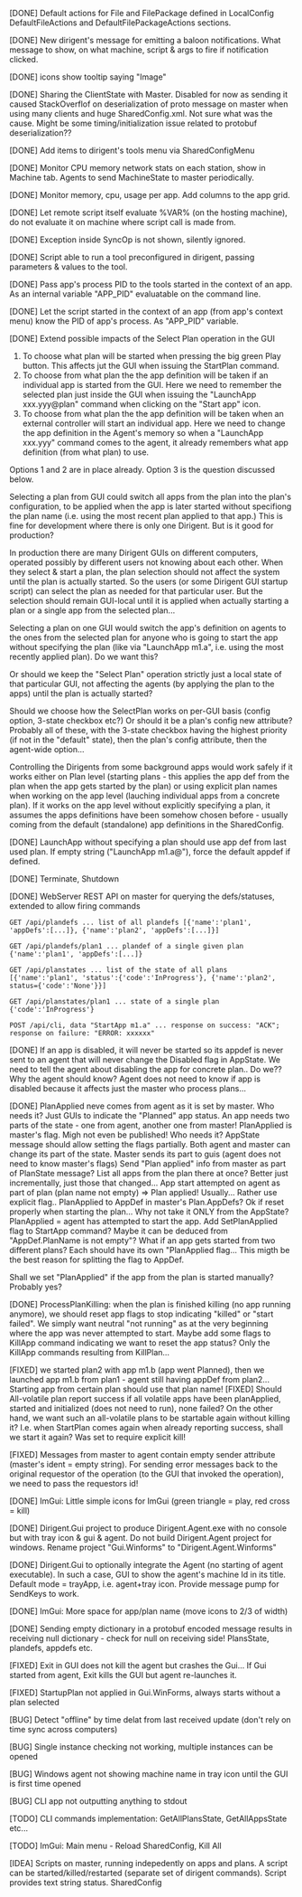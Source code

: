 [DONE] Default actions for File and FilePackage defined in LocalConfig DefaultFileActions and DefaultFilePackageActions sections. 

[DONE] New dirigent's message for emitting a baloon notifications. What message to show, on what machine, script & args to fire if notification clicked. 

[DONE] icons show tooltip saying "Image"

[DONE] Sharing the ClientState with Master. Disabled for now as sending it caused StackOverflof on deserialization of proto message on master when using many clients and huge SharedConfig.xml. Not sure what was the cause. Might be some timing/initialization issue related to protobuf deserialization??

[DONE] Add items to dirigent's tools menu via SharedConfigMenu

[DONE] Monitor CPU memory network stats on each station, show in Machine tab. Agents to send MachineState to master periodically.

[DONE] Monitor memory, cpu, usage per app. Add columns to the app grid.

[DONE] Let remote script itself evaluate %VAR% (on the hosting machine), do not evaluate it on machine where script call is made from.

[DONE] Exception inside SyncOp is not shown, silently ignored.

[DONE] Script able to run a tool preconfigured in dirigent, passing parameters & values to the tool.

[DONE] Pass app's process PID to the tools started in the context of an app. As an internal variable "APP_PID" evaluatable on the command line.

[DONE] Let the script started in the context of an app (from app's context menu) know the PID of app's process. As "APP_PID" variable.

[DONE] Extend possible impacts of the Select Plan operation in the GUI

 1. To choose what plan will be started when pressing the big green Play button. This affects jut the GUI when issuing the StartPlan command.
 2. To choose from what plan the the app definition will be taken if an individual app is started from the GUI. Here we need to remember the selected plan just inside the GUI when issuing the "LaunchApp xxx.yyy@plan" command when clicking on the "Start app" icon.
 3. To choose from what plan the the app definition will be taken when an external controller will start an individual app. Here we need to change the app definition in the Agent's memory so when a "LaunchApp xxx.yyy" command comes to the agent, it already remembers what app definition (from what plan) to use.

Options 1 and 2 are in place already. Option 3 is the question discussed below.

Selecting a plan from GUI could switch all apps from the plan into the plan's configuration, to be applied when the app is later started without specifiong the plan name (i.e. using the most recent plan applied to that app.) This is fine for development where there is only one Dirigent. But is it good for production?

In production there are many Dirigent GUIs on different computers, operated possibly by different users not knowing about each other. When they select & start a plan, the plan selection should not affect the system until the plan is actually started. So the users (or some Dirigent GUI startup script) can select the plan as needed for that particular user. But the selection should remain GUI-local until it is applied when actually starting a plan or a single app from the selected plan...

Selecting a plan on one GUI would switch the app's definition on agents to the ones from the selected plan for anyone who is going to start the app without specifying the plan (like via "LaunchApp m1.a", i.e. using the most recently applied plan). Do we want this?

Or should we keep the "Select Plan" operation strictly just a local state of that particular GUI, not affecting the agents (by applying the plan to the apps) until the plan is actually started?

Should we choose how the SelectPlan works on per-GUI basis (config option, 3-state checkbox etc?) Or should it be a plan's config new attribute? Probably all of these, with the 3-state checkbox having the highest priority (if not in the "default" state), then the plan's config attribute, then the agent-wide option...


Controlling the Dirigents from some background apps would work safely if it works either on Plan level (starting plans - this applies the app def from the plan when the app gets started by the plan) or using explicit plan names when working on the app level (lauching individual apps from a concrete plan). If it works on the app level without explicitly specifying a plan, it assumes the apps definitions have been somehow chosen before - usually coming from the default (standalone) app definitions in the SharedConfig.


[DONE] LaunchApp without specifying a plan should use app def from last used plan. If empty string ("LaunchApp m1.a@"), force the default appdef if defined.

[DONE] Terminate, Shutdown

[DONE] WebServer REST API on master for querying the defs/statuses, extended to allow firing commands

    GET /api/plandefs ... list of all plandefs [{'name':'plan1', 'appDefs':[...]}, {'name':'plan2', 'appDefs':[...]}]
    
    GET /api/plandefs/plan1 ... plandef of a single given plan {'name':'plan1', 'appDefs':[...]}
    
    GET /api/planstates ... list of the state of all plans [{'name':'plan1', 'status':{'code':'InProgress'}, {'name':'plan2', status={'code':'None'}}]
    
    GET /api/planstates/plan1 ... state of a single plan {'code':'InProgress'}
    
    POST /api/cli, data "StartApp m1.a" ... response on success: "ACK"; response on failure: "ERROR: xxxxxx"


[DONE] If an app is disabled, it will never be started so its appdef is never sent to an agent that will never change the Disabled flag in AppState.
We need to tell the agent about disabling the app for concrete plan.. Do we?? Why the agent should know? Agent does not need to know if app is disabled
because it affects just the master who process plans...


[DONE] PlanApplied neve comes from agent as it is set by master.
Who needs it? Just GUIs to indicate the "Planned" app status.
An app needs two parts of the state - one from agent, another one from master!
PlanApplied is master's flag. Migh not even be published! Who needs it?
AppState message should allow setting the flags partially. Both agent and master can change its part of the state. Master sends its part to guis (agent does not need to know master's flags)
Send "Plan applied" info from master as part of PlanState message? List all apps from the plan there at once? Better just incrementally, just those that changed...
App start attempted on agent as part of plan (plan name not empty) => Plan applied! Usually... Rather use explicit flag..
PlanApplied to AppDef in master's Plan.AppDefs? Ok if reset properly when starting the plan...
Why not take it ONLY from the AppState? PlanApplied = agent has attempted to start the app.
Add SetPlanApplied flag to StartApp command? Maybe it can be deduced from "AppDef.PlanName is not empty"?
What if an app gets started from two different plans? Each should have its own "PlanApplied flag... This migth be the best reason for splitting the flag to AppDef.

Shall we set "PlanApplied" if the app from the plan is started manually? Probably yes?

[DONE] ProcessPlanKilling: when the plan is finished killing (no app running anymore), we should reset app flags to stop indicating "killed" or "start failed".
We simply want neutral "not running" as at the very beginning where the app was never attempted to start.
Maybe add some flags to KillApp command indicating we want to reset the app status? Only the KillApp commands resulting from KillPlan...

[FIXED] we started plan2 with app m1.b (app went Planned), then we launched app m1.b from plan1 - agent still having appDef from plan2... Starting app from certain plan should use that plan name!
[FIXED] Should All-volatile plan report success if all volatile apps have been planApplied, started and initialized (does not need to run), none failed?
On the other hand, we want such an all-volatile plans to be startable again without killing it?
I.e. when StartPlan comes again when already reporting success, shall we start it again?
Was set to require explicit kill!

[FIXED] Messages from master to agent contain empty sender attribute (master's ident = empty string). For sending error messages back to the original requestor of the operation (to the GUI that invoked the operation), we need to pass the requestors id!

[DONE] ImGui: Little simple icons for ImGui (green triangle = play, red cross = kill)

[DONE] Dirigent.Gui project to produce Dirigent.Agent.exe with no console but with tray icon & gui & agent. Do not build Dirigent.Agent project for windows. Rename project "Gui.Winforms" to "Dirigent.Agent.Winforms"

[DONE] Dirigent.Gui to optionally integrate the Agent (no starting of agent executable). In such a case, GUI to show the agent's machine Id in its title. Default mode = trayApp, i.e. agent+tray icon. Provide message pump for SendKeys to work.

[DONE] ImGui: More space for app/plan name (move icons to 2/3 of width)

[DONE] Sending empty dictionary in a protobuf encoded message results in receiving null dictionary - check for null on receiving side! PlansState, plandefs, appdefs etc.

[FIXED] Exit in GUI does not kill the agent but crashes the Gui... If Gui started from agent, Exit kills the GUI but agent re-launches it.

[FIXED] StartupPlan not applied in Gui.WinForms, always starts without a plan selected

[BUG] Detect "offline" by time delat from last received update (don't rely on time sync across computers)

[BUG] Single instance checking not working, multiple instances can be opened

[BUG] Windows agent not showing machine name in tray icon until the GUI is first time opened


[BUG] CLI app not outputting anything to stdout

[TODO] CLI commands implementation: GetAllPlansState, GetAllAppsState etc...

[TODO] ImGui: Main menu - Reload SharedConfig, Kill All


[IDEA] Scripts on master, running indepedently on apps and plans. A script can be started/killed/restarted (separate set of dirigent commands). Script provides text string status.
SharedConfig
        <Script Name="Demo1" File="Scripts/DemoScript1.cs" Args="" />
CLI
        StartScript Demo1::argument string
        KillScript Demo1
        GetScriptState Demo1  ... returns string set by the script. Reserved values:
            "None" ... script is not running, not returning any value
Command line
        Run script at startup (can be used multiple times)
          cmd line arg --startupScript "Demo1::argument string"

[TODO] "Groups" attribute for scripts, apps, plans to allow presenting them in a tree view in GUIs. Ex.: Groups="Common/Demo;Examples".

[BUG] Apps keeps restarting after KillAll 

[IDEA] Run scripts asynchronously

* https://stackoverflow.com/questions/51218257/await-async-c-sharp-method-from-powershell
* What if we want to kill a long running operation?
  * Firstly we should prevent such operations from blocking out script. We need to be able to respond to a cancellation request. If long operation is needed, we wrap it inside a cancellable task that
    * starts the long task (in a thread)
    * periodically checks if the long task has finished
    * periodically checks  if cancelled; if so, it performs proper cleanup (kills the thread...)

[IDEA] App-bound tasks

For an AppDef there can be some Tasks  defined. The tasks show up in the app context menu. Such an app task is actually a scripts (built-in or user defined) getting the AppIdTuple as a parameter.

[IDEA] App-bound and machine-bound tools

[IDEA] Async script execution. Synchronize with Dirigent on calling its API

[DONE] Mitigate the false process exited report (reported too early when the process is still running). Introduce a new process setting MinKillingTime="1.5" to postpone reporting of the "killed" status after the kill request. Applies only if the OS reports the death of the process within this given time since the kill request.

 # Quick access to app files and folders.

* In the AppDef define where the app file(s) for each app are located - multiple per app; also app-specific folders. Add "Show files" command to app's context menu, listing the defined files, opening them via a network share using default associated app.
* [IDEA] Allow for remote file access across dirigent-equipped stations. Get the machine IP address from client's connection.  Allow to define file share name per machine (use "C", "D" etc. as defaults). Add "Folders" to context menu in client tab, listing all predefined folders on the machines, the C root always.
* [IDEA] In sharedConfig Define file packages, allow to download them easily. Files get zipped on their local machines to a temp folder, UNC paths to them are offered. Or they are downloaded to the Downloads folder (one per machine), repackaged to one single archive and the folder is opened in file explorer.
  * Package can contains individual files, folders with file mask (using the glob library https://github.com/kthompson/glob)

  * Package content can be defined by a script? Same for individual files, folders...


* [IDEA] Files tab showing all the files defined. Allows viewing given file by opening the viewer - independent app accessing the file via its UNC path. Allows downloading the file (zipped).

* [IDEA] File Packages tab showing all the file packages defined. Allows downloading the packages. Grid is foldable [+], showing individual files within the package.
* From the package a tree of concrete local/UNC paths and virtual folders is created. From this tree a context menu can be generated, or it cane be used to generate def file for VirtualFolders in a file manager.
* [IDEA] Bundle Dirigent with Double Commander. Call Double Commander from task scripts for file operations like viewing, editing, maybe also copying and packing.  Use VirtualFolders plugin for working with files inside Dirigent's file packages.

## File Packages

* A tree of files/folders available for some operation like downloading, browsing/viewing/editing etc.
* Represents a virtual file system (VFS) containing items in a tree structure similar to the real filesystem
  * References to physical files

  * Virtual folders (= nested file packages)

* The content can be generated by a script.
  * The script returns a tree of items.
  * Script can for example
    * Find the most recently created file in a folder
    * Filter the real files by specific criteria
* The package content needs to be refreshed (regenerated) before use to match the current status of the filesystem
  * Refresh is made right before using the package, for example just before running a local tool
  * The result is a tree of VFS items

### Running a tool from client

* This is an async job running on the client, performing the following operations
  * Refresh of the package
    * Can be done locally if the full package definition is available on the client. That means the file system operations with filesystem on remote machines are made via SMB file sharing.
    * Can be also performed using some kind of distributed tasks, locally on each machine where the files reside. Much more complicated, might be worth the effort only in cases where the SMB sharing would be too slow - for example thousands of files in a folder etc.
  * Dump the package VFS tree into a temporary file
  * Start a local tool, passing it the VFS dump file

## Distributing the File & Package info

* Full definitions of the files/folders and packages are loaded from SharedConfig by the master.
* They are extracted from all different places like Apps, Machines and put to a global list of individual files/folders and packages.
* The definitions are published to all clients, unresolved. Meaning that each clients knows all defs, but needs to resolve them before using.

# Async Scripts

Script is a class having a Run() method returning a result value. The script runs asynchronously. When the Run method ends, the script ends.

A script can call dirigent's API using await.

The script can be cancelled but not forcefully killed. Cancellation can happen within the call to dirigent's API. In other places the cancellation needs to be supported by actively checking the cancellation token.

### Tracking script status

Script can be in one of the following states Starting, Running, Finished, Failed, Cancelling, Cancelled.

Script status is described by a triplet 1. status code (see the states above), 2. status text 3. status user data (arbitrary serializable data struct).

The script result (the value returned from Run method) is automatically saved to the status user data once the script successfully finishes. If the script fails (throws an exception), the status text contains the reason code (for example "Exception") and the status user data contains exception details.

Script can update its status info (status text and status user data) at any time during its Running phase.

The status of the script is published to all other nodes whenever the status changes.

Each node keeps track of the status of all scripts running on any node. Once the script finishes, its final status is kept in memory for a while before removal to be available for whoever is polling it.

### Singleton scripts

Scripts that are permanently available to the user to run, presented in a menu. Such scripts are defined in shared config.

There can be up to one single instance of each of these scripts, always having same GUID as defined in the shared config.

The script can be run on any dirigent node named in the script definition (agent, master, GUI...)

### Further implementation details

Calls to dirigent API are dispatched to dirigent's main thread so the script  block until the API call gets executed in dirigent's main thread.

## Remote script calls

Scripts can be started on any node like client, agent or master.

Script start request carries the client id where to run the script, the GUID of the upcoming script instance, script name (optionally also script code) and arguments.

Script code (if not provided in the start request) is loaded from a script library. The library contains built-in scripts (hardcoded within dirigent) as well as the script files found in dirigent's script folder.

Dirigent's async API includes running a script on given node and waiting for it to finish.

`Task<TResult> result = await RunScriptAndWait<TArgs,TResult>( scriptName: "scripts/myscrip1", args: "myarg", timeout: 20);`

If script finishes successfully, its result is returned.

If the script executions fails, the exception that happened in the script will be re-thrown locally.

# GUI async actions

Some actions need to be performed on multiple machines different than the one from where the request comes from.

GUI action is an async method.

It can call async dirigent API, including starting scripts & waiting for their termination. GUI action can then easily using the result returned from the script for some local UI operation.

